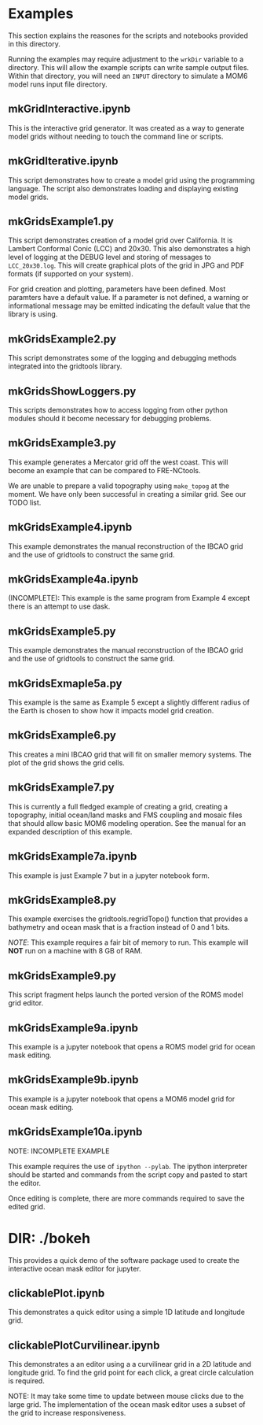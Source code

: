 # Examples

This section explains the reasones for the
scripts and notebooks provided in this directory.

Running the examples may require adjustment to the
`wrkDir` variable to a directory.  This will allow
the example scripts can write sample output files.
Within that directory, you will need an `INPUT`
directory to simulate a MOM6 model runs input file
directory.

## mkGridInteractive.ipynb

This is the interactive grid generator.  It was
created as a way to generate model grids without
needing to touch the command line or scripts.

## mkGridIterative.ipynb

This script demonstrates how to create a model
grid using the programming language.  The
script also demonstrates loading and displaying
existing model grids.

## mkGridsExample1.py

This script demonstrates creation of a model grid
over California.  It is Lambert Conformal Conic
(LCC) and 20x30.  This also demonstrates a high
level of logging at the DEBUG level and storing
of messages to `LCC_20x30.log`.  This will create
graphical plots of the grid in JPG and PDF formats
(if supported on your system).

For grid creation and plotting, parameters have
been defined.  Most paramters have a default value.
If a parameter is not defined, a warning or
informational message may be emitted indicating
the default value that the library is using.

## mkGridsExample2.py

This script demonstrates some of the logging
and debugging methods integrated into the
gridtools library.

## mkGridsShowLoggers.py

This scripts demonstrates how to access logging
from other python modules should it become
necessary for debugging problems.

## mkGridsExample3.py

This example generates a Mercator grid off
the west coast.  This will become an example
that can be compared to FRE-NCtools.

We are unable to prepare a valid topography
using `make_topog` at the moment.  We have
only been successful in creating a similar
grid.  See our TODO list.

## mkGridsExample4.ipynb

This example demonstrates the manual
reconstruction of the IBCAO grid and
the use of gridtools to construct the
same grid.

## mkGridsExample4a.ipynb

(INCOMPLETE): This example is the same program
from Example 4 except there is an attempt to
use dask.

## mkGridsExample5.py

This example demonstrates the manual
reconstruction of the IBCAO grid and
the use of gridtools to construct the
same grid.

## mkGridsExmaple5a.py

This example is the same as Example 5 except
a slightly different radius of the Earth is
chosen to show how it impacts model grid
creation.

## mkGridsExample6.py

This creates a mini IBCAO grid that will fit
on smaller memory systems.  The plot of the
grid shows the grid cells.

## mkGridsExample7.py

This is currently a full fledged example of
creating a grid, creating a topography,
initial ocean/land masks and FMS coupling
and mosaic files that should allow basic
MOM6 modeling operation.  See the manual
for an expanded description of this
example.

## mkGridsExample7a.ipynb

This example is just Example 7 but in a
jupyter notebook form.

## mkGridsExample8.py

This example exercises the gridtools.regridTopo()
function that provides a bathymetry and ocean
mask that is a fraction instead of 0 and 1 bits.

*NOTE*: This example requires a fair bit of memory
to run.  This example will **NOT** run on a machine
with 8 GB of RAM.

## mkGridsExample9.py

This script fragment helps launch the ported version
of the ROMS model grid editor.

## mkGridsExample9a.ipynb

This example is a jupyter notebook that opens
a ROMS model grid for ocean mask editing.

## mkGridsExample9b.ipynb

This example is a jupyter notebook that opens
a MOM6 model grid for ocean mask editing.

## mkGridsExample10a.ipynb

NOTE: INCOMPLETE EXAMPLE

This example requires the use of
`ipython --pylab`.  The ipython interpreter
should be started and commands from the
script copy and pasted to start the editor.

Once editing is complete, there are more commands
required to save the edited grid.

# DIR: ./bokeh

This provides a quick demo of the software package
used to create the interactive ocean mask editor
for jupyter.

## clickablePlot.ipynb

This demonstrates a quick editor using a
simple 1D latitude and longitude grid.

## clickablePlotCurvilinear.ipynb

This demonstrates a an editor using a
a curvilinear grid in a 2D latitude
and longitude grid.  To find the grid
point for each click, a great circle
calculation is required.

NOTE: It may take some time to update
between mouse clicks due to the large
grid.  The implementation of the
ocean mask editor uses a subset of
the grid to increase responsiveness.
